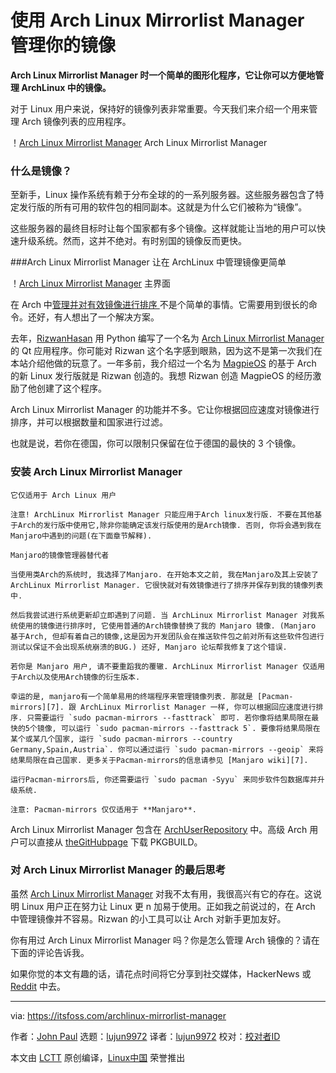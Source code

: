 [#]:collector:(lujun9972)
[#]:translator:(lujun9972)
[#]:reviewer:()
[#]:publisher:()
[#]:url:()
[#]:subject:(ManageYourMirrorswithArchLinuxMirrorlistManager)
[#]:via:(https://itsfoss。com/archlinux-mirrorlist-manager)
[#]:author:(JohnPaulhttps://itsfoss.com/author/john/)

使用 Arch Linux Mirrorlist Manager 管理你的镜像
======

**Arch Linux Mirrorlist Manager 时一个简单的图形化程序，它让你可以方便地管理 ArchLinux 中的镜像。**

对于 Linux 用户来说，保持好的镜像列表非常重要。今天我们来介绍一个用来管理 Arch 镜像列表的应用程序。

！[Arch Linux Mirrorlist Manager][1]
Arch Linux Mirrorlist Manager

### 什么是镜像？

至新手，Linux 操作系统有赖于分布全球的的一系列服务器。这些服务器包含了特定发行版的所有可用的软件包的相同副本。这就是为什么它们被称为“镜像”。

这些服务器的最终目标时让每个国家都有多个镜像。这样就能让当地的用户可以快速升级系统。然而，这并不绝对。有时别国的镜像反而更快。

###Arch Linux Mirrorlist Manager 让在 ArchLinux 中管理镜像更简单

！[Arch Linux Mirrorlist Manager][2]
主界面

在 Arch 中[管理并对有效镜像进行排序 ][3] 不是个简单的事情。它需要用到很长的命令。还好，有人想出了一个解决方案。

去年，[RizwanHasan][4] 用 Python 编写了一个名为 [Arch Linux Mirrorlist Manager][5] 的 Qt 应用程序。你可能对 Rizwan 这个名字感到眼熟，因为这不是第一次我们在本站介绍他做的玩意了。一年多前，我介绍过一个名为 [MagpieOS][6] 的基于 Arch 的新 Linux 发行版就是 Rizwan 创造的。我想 Rizwan 创造 MagpieOS 的经历激励了他创建了这个程序。

Arch Linux Mirrorlist Manager 的功能并不多。它让你根据回应速度对镜像进行排序，并可以根据数量和国家进行过滤。

也就是说，若你在德国，你可以限制只保留在位于德国的最快的 3 个镜像。

### 安装 Arch Linux Mirrorlist Manager

```
它仅适用于 Arch Linux 用户

注意! ArchLinux Mirrorlist Manager 只能应用于Arch linux发行版. 不要在其他基于Arch的发行版中使用它,除非你能确定该发行版使用的是Arch镜像. 否则, 你将会遇到我在Manjaro中遇到的问题(在下面章节解释).
```

```
Manjaro的镜像管理器替代者

当使用类Arch的系统时, 我选择了Manjaro. 在开始本文之前, 我在Manjaro及其上安装了 ArchLinux Mirrorlist Manager. 它很快就对有效镜像进行了排序并保存到我的镜像列表中.

然后我尝试进行系统更新却立即遇到了问题. 当 ArchLinux Mirrorlist Manager 对我系统使用的镜像进行排序时, 它使用普通的Arch镜像替换了我的 Manjaro 镜像. (Manjaro 基于Arch, 但却有着自己的镜像,这是因为开发团队会在推送软件包之前对所有这些软件包进行测试以保证不会出现系统崩溃的BUG.) 还好, Manjaro 论坛帮我修复了这个错误.

若你是 Manjaro 用户, 请不要重蹈我的覆辙. ArchLinux Mirrorlist Manager 仅适用于Arch以及使用Arch镜像的衍生版本.

幸运的是, manjaro有一个简单易用的终端程序来管理镜像列表. 那就是 [Pacman-mirrors][7]. 跟 ArchLinux Mirrorlist Manager 一样, 你可以根据回应速度进行排序. 只需要运行 `sudo pacman-mirrors --fasttrack` 即可. 若你像将结果局限在最快的5个镜像, 可以运行 `sudo pacman-mirrors --fasttrack 5`. 要像将结果局限在某个或某几个国家, 运行 `sudo pacman-mirrors --country Germany,Spain,Austria`. 你可以通过运行 `sudo pacman-mirrors --geoip` 来将结果局限在自己国家. 更多关于Pacman-mirrors的信息请参见 [Manjaro wiki][7].

运行Pacman-mirrors后, 你还需要运行 `sudo pacman -Syyu` 来同步软件包数据库并升级系统.

注意: Pacman-mirrors 仅仅适用于 **Manjaro**.
```

Arch Linux Mirrorlist Manager 包含在 [ArchUserRepository][8] 中。高级 Arch 用户可以直接从 [theGitHubpage][9] 下载 PKGBUILD。

### 对 Arch Linux Mirrorlist Manager 的最后思考

虽然 [Arch Linux Mirrorlist Manager][5] 对我不太有用，我很高兴有它的存在。这说明 Linux 用户正在努力让 Linux 更 n 加易于使用。正如我之前说过的，在 Arch 中管理镜像并不容易。Rizwan 的小工具可以让 Arch 对新手更加友好。

你有用过 Arch Linux Mirrorlist Manager 吗？你是怎么管理 Arch 镜像的？请在下面的评论告诉我。

如果你觉的本文有趣的话，请花点时间将它分享到社交媒体，HackerNews 或 [Reddit][10] 中去。


--------------------------------------------------------------------------------

via: https://itsfoss.com/archlinux-mirrorlist-manager

作者：[John Paul][a]
选题：[lujun9972][b]
译者：[lujun9972](https://github.com/lujun9972)
校对：[校对者ID](https://github.com/校对者ID)

本文由 [LCTT](https://github.com/LCTT/TranslateProject) 原创编译，[Linux中国](https://linux.cn/) 荣誉推出

[a]: https://itsfoss.com/author/john/
[b]: https://github.com/lujun9972
[1]: https://i2.wp.com/itsfoss.com/wp-content/uploads/2019/02/mirrorlist-manager2.png?ssl=1
[2]: https://i0.wp.com/itsfoss.com/wp-content/uploads/2019/02/mirrorlist-manager4.jpg?ssl=1
[3]: https://wiki.archlinux.org/index.php/Mirrors
[4]: https://github.com/Rizwan-Hasan
[5]: https://github.com/Rizwan-Hasan/ArchLinux-Mirrorlist-Manager
[6]: https://itsfoss.com/magpieos/
[7]: https://wiki.manjaro.org/index.php?title=Pacman-mirrors
[8]: https://aur.archlinux.org/packages/mirrorlist-manager
[9]: https://github.com/Rizwan-Hasan/MagpieOS-Packages/tree/master/ArchLinux-Mirrorlist-Manager
[10]: http://reddit.com/r/linuxusersgroup
